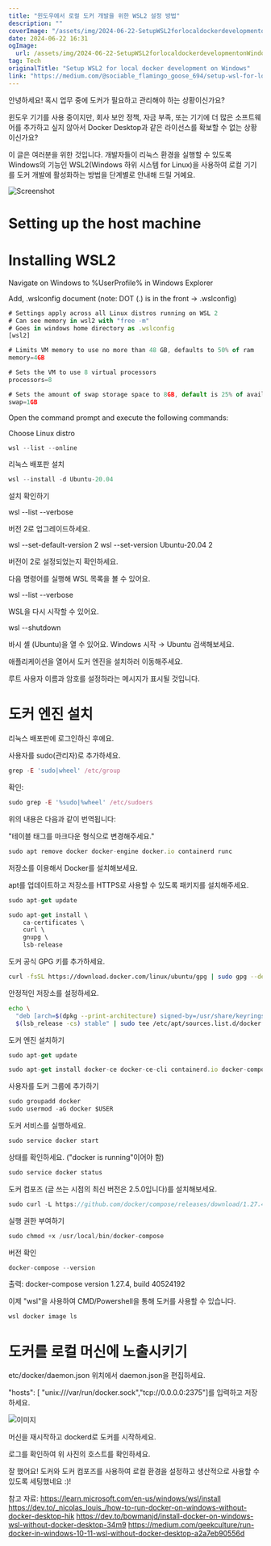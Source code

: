 ```yaml
---
title: "윈도우에서 로컬 도커 개발을 위한 WSL2 설정 방법"
description: ""
coverImage: "/assets/img/2024-06-22-SetupWSL2forlocaldockerdevelopmentonWindows_0.png"
date: 2024-06-22 16:31
ogImage: 
  url: /assets/img/2024-06-22-SetupWSL2forlocaldockerdevelopmentonWindows_0.png
tag: Tech
originalTitle: "Setup WSL2 for local docker development on Windows"
link: "https://medium.com/@sociable_flamingo_goose_694/setup-wsl-for-local-docker-development-on-windows-f0767e0a72d4"
---
```



안녕하세요! 혹시 업무 중에 도커가 필요하고 관리해야 하는 상황이신가요?

윈도우 기기를 사용 중이지만, 회사 보안 정책, 자금 부족, 또는 기기에 더 많은 소프트웨어를 추가하고 싶지 않아서 Docker Desktop과 같은 라이선스를 확보할 수 없는 상황이신가요?

이 글은 여러분을 위한 것입니다. 개발자들이 리눅스 환경을 실행할 수 있도록 Windows의 기능인 WSL2(Windows 하위 시스템 for Linux)을 사용하여 로컬 기기를 도커 개발에 활성화하는 방법을 단계별로 안내해 드릴 거예요.

<div class="content-ad"></div>


![Screenshot](/assets/img/2024-06-22-SetupWSL2forlocaldockerdevelopmentonWindows_0.png)

# Setting up the host machine

# Installing WSL2

Navigate on Windows to %UserProfile% in Windows Explorer


<div class="content-ad"></div>


Add, .wslconfig document (note: DOT (.) is in the front → .wslconfig)

```js
# Settings apply across all Linux distros running on WSL 2
# Can see memory in wsl2 with "free -m"
# Goes in windows home directory as .wslconfig
[wsl2]

# Limits VM memory to use no more than 48 GB, defaults to 50% of ram
memory=4GB

# Sets the VM to use 8 virtual processors
processors=8

# Sets the amount of swap storage space to 8GB, default is 25% of available RAM
swap=1GB
```

Open the command prompt and execute the following commands:

Choose Linux distro


<div class="content-ad"></div>

```js
wsl --list --online
```

리눅스 배포판 설치

```js
wsl --install -d Ubuntu-20.04
```

설치 확인하기

<div class="content-ad"></div>


wsl --list --verbose


버전 2로 업그레이드하세요.


wsl --set-default-version 2
wsl --set-version Ubuntu-20.04 2


버전이 2로 설정되었는지 확인하세요.

<div class="content-ad"></div>


다음 명령어를 실행해 WSL 목록을 볼 수 있어요.


wsl --list --verbose


WSL을 다시 시작할 수 있어요.


wsl --shutdown


바시 셸 (Ubuntu)을 열 수 있어요. Windows 시작 → Ubuntu 검색해보세요.

<div class="content-ad"></div>

애플리케이션을 열어서 도커 엔진을 설치하러 이동해주세요.

루트 사용자 이름과 암호를 설정하라는 메시지가 표시될 것입니다.

# 도커 엔진 설치

리눅스 배포판에 로그인하신 후에요.

<div class="content-ad"></div>

사용자를 sudo(관리자)로 추가하세요.

```js
grep -E 'sudo|wheel' /etc/group
```

확인:

```js
sudo grep -E '%sudo|%wheel' /etc/sudoers
```

<div class="content-ad"></div>

위의 내용은 다음과 같이 번역됩니다:

"테이블 태그를 마크다운 형식으로 변경해주세요."

<div class="content-ad"></div>

```js
sudo apt remove docker docker-engine docker.io containerd runc
```

저장소를 이용해서 Docker를 설치해보세요.

apt를 업데이트하고 저장소를 HTTPS로 사용할 수 있도록 패키지를 설치해주세요.

```js
sudo apt-get update

sudo apt-get install \
    ca-certificates \
    curl \
    gnupg \
    lsb-release
```

<div class="content-ad"></div>

도커 공식 GPG 키를 추가하세요.

```bash
curl -fsSL https://download.docker.com/linux/ubuntu/gpg | sudo gpg --dearmor -o /usr/share/keyrings/docker-archive-keyring.gpg
```

안정적인 저장소를 설정하세요.

```bash
echo \
  "deb [arch=$(dpkg --print-architecture) signed-by=/usr/share/keyrings/docker-archive-keyring.gpg] https://download.docker.com/linux/ubuntu \
  $(lsb_release -cs) stable" | sudo tee /etc/apt/sources.list.d/docker.list > /dev/null
```

<div class="content-ad"></div>

도커 엔진 설치하기

```js
sudo apt-get update

sudo apt-get install docker-ce docker-ce-cli containerd.io docker-compose-plugin
```

사용자를 도커 그룹에 추가하기

```js
sudo groupadd docker
sudo usermod -aG docker $USER
```

<div class="content-ad"></div>

도커 서비스를 실행하세요.

```js
sudo service docker start
```

상태를 확인하세요. ("docker is running"이어야 함)

```js
sudo service docker status
```

<div class="content-ad"></div>

도커 컴포즈 (글 쓰는 시점의 최신 버전은 2.5.0입니다)를 설치해보세요.

```js
sudo curl -L https://github.com/docker/compose/releases/download/1.27.4/docker-compose-`uname -s`-`uname -m` -o /usr/local/bin/docker-compose
```

실행 권한 부여하기

```js
sudo chmod +x /usr/local/bin/docker-compose
```

<div class="content-ad"></div>

버전 확인

```js
docker-compose --version
```

출력: docker-compose version 1.27.4, build 40524192

이제 "wsl"을 사용하여 CMD/Powershell을 통해 도커를 사용할 수 있습니다.

<div class="content-ad"></div>

```js
wsl docker image ls
```

# 도커를 로컬 머신에 노출시키기

etc/docker/daemon.json 위치에서 daemon.json을 편집하세요.

<div class="content-ad"></div>

"hosts": [ "unix:///var/run/docker.sock","tcp://0.0.0.0:2375"]를 입력하고 저장하세요.

![이미지](/assets/img/2024-06-22-SetupWSL2forlocaldockerdevelopmentonWindows_1.png)

머신을 재시작하고 dockerd로 도커를 시작하세요.

로그를 확인하여 위 사진의 호스트를 확인하세요.

<div class="content-ad"></div>

잘 했어요! 도커와 도커 컴포즈를 사용하여 로컬 환경을 설정하고 생산적으로 사용할 수 있도록 세팅했네요 :)!

참고 자료:
https://learn.microsoft.com/en-us/windows/wsl/install
https://dev.to/_nicolas_louis_/how-to-run-docker-on-windows-without-docker-desktop-hik
https://dev.to/bowmanjd/install-docker-on-windows-wsl-without-docker-desktop-34m9
https://medium.com/geekculture/run-docker-in-windows-10-11-wsl-without-docker-desktop-a2a7eb90556d